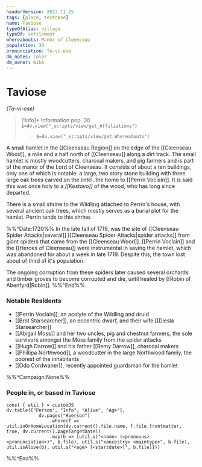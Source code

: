 ```yaml
---
headerVersion: 2023.11.25
tags: [place, testcase]
name: Taviose
typeOfAlias: village
typeOf: settlement
whereabouts: Manor of Cleenseau
population: 30
pronunciation: Ta-vi-ose
dm_notes: color
dm_owner: mike
---
```

# Taviose
*(Ta-vi-ose)*
>[!info]+ Information
> pop. 30
> `$=dv.view("_scripts/view/get_Affiliations")`
>> `$=dv.view("_scripts/view/get_Whereabouts")`

A small hamlet in the [[Cleenseau Region]] on the edge of the [[Cleenseau Wood]], a mile and a half north of [[Cleenseau]] along a dirt track. The small hamlet is mostly woodcutters, charcoal makers, and pig farmers and is part of the manor of the Lord of Cleenseau. It consists of about a ten buildings, only one of which is notable: a large, two story stone building with three large oak trees carved on the lintel, the home to [[Perrin Voclain]].  It is said this was once holy to a *[[Kestavo]]* of the wood, who has long since departed.

There is a small shrine to the Wildling attached to Perrin's house, with several ancient oak trees, which mostly serves as a burial plot for the hamlet. Perrin tends to this shrine.

%%^Date:1720%%
In the late fall of 1719, was the site of [[Cleenseau Spider Attacks|several]] [[Cleenseau Spider Attacks|spider attacks]] from giant spiders that came from the [[Cleenseau Wood]]. [[Perrin Voclain]] and the [[Heroes of Cleenseau]] were instrumental in saving the hamlet, which was abandoned for about a week in late 1719. Despite this, the town lost about of third of it's population. 

The ongoing corruption from these spiders later caused several orchards and timber groves to become corrupted and die, until healed by [[Robin of Abenfyrd|Robin]].
%%^End%%
### Notable Residents
* [[Perrin Voclain]], an acolyte of the Wildling and druid
* [[Brot Starsearcher]], an eccentric dwarf, and their wife [[Diesla Starsearcher]]
* [[Abigail Moss]] and her two uncles, pig and chestnut farmers, the sole survivors amongst the Moss family from the spider attacks
* [[Hugh Darrow]] and his father [[Remy Darrow]], charcoal makers
* [[Phillipa Northwood]], a woodcutter in the large Northwood family, the poorest of the inhabitants
* [[Odo Cordwaner]], recently appointed guardsman for the hamlet

%%^Campaign:None%%
### People in, or based in Taviose
```dataviewjs
const { util } = customJS
dv.table(["Person", "Info", "Alive", "Age"], 
			dv.pages("#person")
				.where(f => util.inOrHomeLocation(dv.current().file.name, f.file.frontmatter, true, dv.current().pageTargetDate))				
				.map(b => [util.s("<name> (<pronouns> <pronunciation>)", b.file), util.s("<ancestry> <maintype>", b.file),  util.isAlive(b), util.s("<age> (<startdate>)", b.file)]))
```
%%^End%%